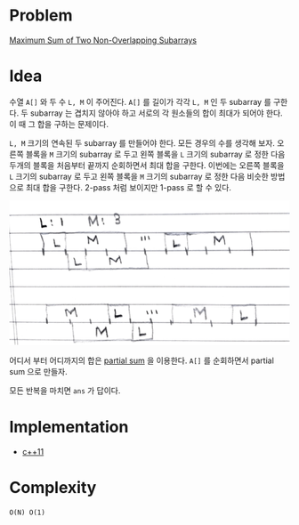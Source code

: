 # Problem

[Maximum Sum of Two Non-Overlapping Subarrays](https://leetcode.com/problems/maximum-sum-of-two-non-overlapping-subarrays/)

# Idea

수열 `A[]` 와 두 수 `L, M` 이 주어진다. `A[]` 를 길이가 각각 `L, M` 인
두 subarray 를 구한다. 두 subarray 는 겹치지 않아야 하고 서로의 각
원소들의 합이 최대가 되어야 한다. 이 때 그 합을 구하는 문제이다.

`L, M` 크기의 연속된 두 subarray 를 만들어야 한다. 모든 경우의 수를
생각해 보자. 오른쪽 블록을 `M` 크기의 subarray 로 두고 왼쪽 블록을 `L`
크기의 subarray 로 정한 다음 두개의 블록을 처음부터 끝까지 순회하면서
최대 합을 구한다. 이번에는 오른쪽 블록을 `L` 크기의 subarray 로 두고
왼쪽 블록을 `M` 크기의 subarray 로 정한 다음 비슷한 방법으로 최대 합을
구한다. 2-pass 처럼 보이지만 1-pass 로 할 수 있다.

![](line.png)

어디서 부터 어디까지의 합은 [partial
sum](/fundamentals/partialsum/partialsum/README.md) 을 이용한다.
`A[]` 를 순회하면서 partial sum 으로 만들자.

모든 반복을 마치면 `ans` 가 답이다.

# Implementation

* [c++11](a.cpp)

# Complexity

```
O(N) O(1)
```
